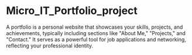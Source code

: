 # Micro_IT_Portfolio_project
A portfolio is a personal website that showcases your skills, projects, and achievements, typically including sections like "About Me," "Projects," and "Contact." It serves as a powerful tool for job applications and networking, reflecting your professional identity.
